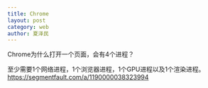 ```yaml
---
title: Chrome
layout: post
category: web
author: 夏泽民
---
```

Chrome为什么打开一个页面，会有4个进程？

至少需要1个网络进程，1个浏览器进程，1个GPU进程以及1个渲染进程。
https://segmentfault.com/a/1190000038323994
<!-- more -->
